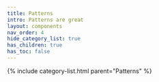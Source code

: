 ```yaml
---
title: Patterns
intro: Patterns are great
layout: components
nav_order: 4
hide_category_list: true
has_children: true
has_toc: false
---
```


{% include category-list.html parent="Patterns" %}
